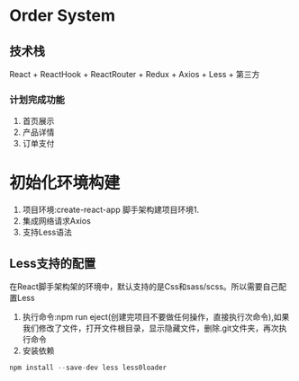 # Order System

## 技术栈
React + ReactHook + ReactRouter + Redux + Axios + Less + 第三方

### 计划完成功能
1. 首页展示
2. 产品详情
3. 订单支付

# 初始化环境构建
1. 项目环境:create-react-app 脚手架构建项目环境1.
2. 集成网络请求Axios
3. 支持Less语法

## Less支持的配置
在React脚手架构架的环境中，默认支持的是Css和sass/scss。所以需要自己配置Less
1. 执行命令:npm run eject(创建完项目不要做任何操作，直接执行次命令),如果我们修改了文件，打开文件根目录，显示隐藏文件，删除.git文件夹，再次执行命令
2. 安装依赖
```js
npm install --save-dev less less0loader
```